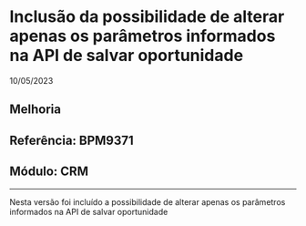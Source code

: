 # Inclusão da possibilidade de alterar apenas os parâmetros informados na API de salvar oportunidade
10/05/2023
## Melhoria
## Referência: BPM9371
## Módulo: CRM
***

Nesta versão foi incluído a possibilidade de alterar apenas os parâmetros informados na API de salvar oportunidade
